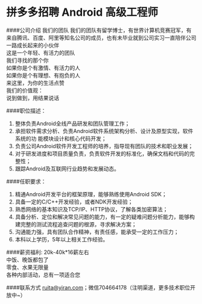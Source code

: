 拼多多招聘 Android 高级工程师
==========

####公司介绍
我们的团队
我们的团队有留学博士，有世界计算机竞赛冠军，有来自腾讯、百度、阿里等知名公司的成员，也有未毕业就到公司实习一直陪伴公司一路成长起来的小伙伴  
这是一个年轻、有活力的团队  
我们寻找的那个你  
如果你是个有激情、有活力的人  
如果你是个有理想、有抱负的人  
来这里，为你的生活点赞  
我们的价值观：  
说到做到，用结果说话  

####职位描述：
1. 整体负责Android全线产品研发和团队管理工作；
2. 承担软件需求分析、负责Android软件系统架构分析、设计及原型实现，软件系统的功   能模块设计和核心代码开发；
3. 负责公司Android软件开发工程师的培养，指导现有团队的技术和职业发展；
4. 对于研发进度和项目质量负责，负责软件开发的标准化，确保文档和代码的完整性；
5. 跟踪Android及互联网行业趋势和发展动态。

####任职要求：
1. 精通Android开发平台的框架原理，能够熟练使用Android SDK；
2. 具备一定的C/C++开发经验，或者NDK开发经验；
3. 熟悉网络的基本知识及TCP/IP、HTTP协议，了解各类加密算法；
4. 具备分析、定位和解决常见问题的能力，有一定的疑难问题分析能力，能够构建完整的测试流程追查问题的根源，寻求解决方案；
5. 沟通能力强，具有团队合作精神，有责任感，能承受一定的工作压力；
6. 本科以上学历，5年以上相关工作经验。

####薪资福利:
20k-40k*16薪左右  
中饭、晚饭都包了  
零食、水果无限量  
各种内部活动，总有一项适合您  

####联系方式
[ruita@yiran.com](mailto:ruita@yiran.com)；微信704664178（注明渠道，更多技术职位开放中~）
